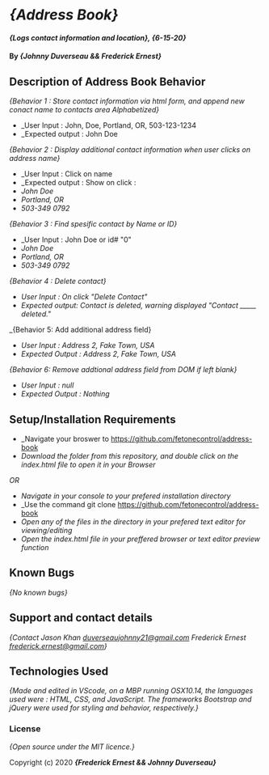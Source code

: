 # _{Address Book}_

#### _{Logs contact information and location}, {6-15-20}_

#### By _**{Johnny Duverseau && Frederick Ernest}**_

## Description of Address Book Behavior 

_{Behavior 1 : Store contact information via html form, and append new conact name to contacts area Alphabetized}_

* _User Input : John, Doe, Portland, OR, 503-123-1234
* _Expected output : John Doe

_{Behavior 2 : Display additional contact information when user clicks on address name}_

* _User Input : Click on name
* _Expected output : Show on click :
* _John Doe_
* _Portland, OR_
* _503-349 0792_

_{Behavior 3 : Find spesific contact by Name or ID}_

* _User Input : John Doe or id# "0"
* _John Doe_
* _Portland, OR_
* _503-349 0792_

_{Behavior 4 : Delete contact}_

* _User Input : On click "Delete Contact"_
* _Expected output: Contact is deleted, warning displayed "Contact _____ deleted."_

_{Behavior 5: Add additional address field}

* _User Input : Address 2, Fake Town, USA_
* _Expected Output : Address 2, Fake Town, USA_

_{Behavior 6: Remove addtional address field from DOM if left blank}_

* _User Input : null_
* _Expected Output : Nothing_

## Setup/Installation Requirements

* _Navigate your broswer to https://github.com/fetonecontrol/address-book
* _Download the folder from this repository, and double click on the index.html file to open it in your Browser_

_OR_

* _Navigate in your console to your prefered installation directory_
* _Use the command git clone https://github.com/fetonecontrol/address-book
* _Open any of the files in the directory in your prefered text editor for viewing/editing_
* _Open the index.html file in your preffered browser or text editor preview function_


## Known Bugs

_{No known bugs}_

## Support and contact details

_{Contact Jason Khan <duverseaujohnny21@gmail.com> Frederick Ernest <frederick.ernest@gmail.com>}_

## Technologies Used

_{Made and edited in VScode, on a MBP running OSX10.14, the languages used were : HTML, CSS, and JavaScript. The frameworks Bootstrap and jQuery were used for styling and behavior, respectively.}_

### License

*{Open source under the MIT licence.}*

Copyright (c) 2020 **_{Frederick Ernest && Johnny Duverseau}_**
